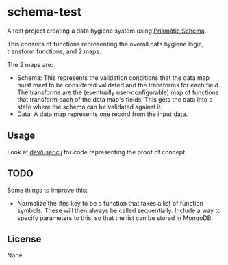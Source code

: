 # schema-test

A test project creating a data hygiene system using
[Prismatic Schema](https://github.com/Prismatic/schema).

This consists of functions representing the overall data hygiene logic,
transform functions, and 2 maps.

The 2 maps are:
- Schema: This represents the validation conditions that the data map must meet
  to be considered validated and the transforms for each field.  The transforms
  are the (eventually user-configurable) map of functions that transform each
  of the data map's fields.  This gets the data into a state where the schema
  can be validated against it.
- Data: A data map represents one record from the input data.

## Usage

Look at
[dev/user.clj](https://github.com/bm3719/practice/blob/master/clojure/schema-test/dev/user.clj)
for code representing the proof of concept.

## TODO

Some things to improve this:
- Normalize the :fns key to be a function that takes a list of function
  symbols.  These will then always be called sequentially.  Include a way to
  specify parameters to this, so that the list can be stored in MongoDB.

## License

None.
